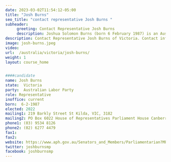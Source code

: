 ```yaml
---
date: 2023-03-02T11:54:12-05:00
title: "Josh Burns"
seo_title: "contact representative Josh Burns "
subheader:
     greeting: Contact Representative Josh Burns
     description: Joshua Solomon Burns (born 6 February 1987) is an Australian politician. Representing the Australian Labor Party, he was elected as the member for the division of Macnamara in Melbourne at the 2019 Australian federal election.
description: Contact Representative Josh Burns of Victoria. Contact information for Josh Burns includes email address, phone number, and mailing address.
image: josh-burns.jpeg
video:
url:  /australia/victoria/josh-burns/
weight: 1
layout: course_home


####candidate
name: Josh Burns
state:	Victoria
party:	Australian Labor Party
role: Representative
inoffice: current
born:  6-2-1987
elected: 2022
mailing1: 219 Barkly Street St Kilda, VIC, 3182
mailing2: PO Box 6022 House of Representatives Parliament House Canberra ACT 2600
phone1:	(03) 9534 8126
phone2: (02) 6277 4479
fax1:
fax2:
website: https://www.aph.gov.au/Senators_and_Members/Parliamentarian?MPID=278522
twitter: joshburnsmp
facebook: joshburnsmp
---
```

